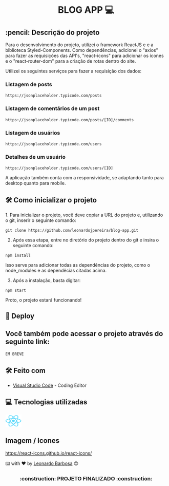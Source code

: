 

<h1 align="center">
 BLOG APP 💻
</h1>

<h2>
  :pencil: Descrição do projeto
</h2>

<p>
Para o desenvolvimento do projeto, utilizei o framework ReactJS e e a biblioteca Styled-Components. Como dependências, adicionei o "axios" para fazer as requisições das API's, "react-icons" para adicionar os ícones e o "react-router-dom" para a criação de rotas dentro do site. 
 
 Utilizei os seguintes serviços para fazer a requisição dos dados:
 
 <h3>Listagem de posts</h3>
 
```
https://jsonplaceholder.typicode.com/posts
```  
 
 <h3>Listagem de comentários de um post</h3>
 
```
https://jsonplaceholder.typicode.com/posts/[ID]/comments
```

 <h3>Listagem de usuários</h3>
 
```
https://jsonplaceholder.typicode.com/users
```
 
 <h3>Detalhes de um usuário</h3>
 
```
https://jsonplaceholder.typicode.com/users/[ID]
```
 
 
A aplicação também conta com a responsividade, se adaptando tanto para desktop quanto para mobile.
</p>

## 🛠 Como inicializar o projeto

<p>
 1. Para inicializar o projeto, você deve copiar a URL do projeto e, utilizando o git, inserir o seguinte comando:
 
```
git clone https://github.com/leonardojpereira/blog-app.git
```
  
2. Após essa etapa, entre no diretório do projeto dentro do git e insira o seguinte comando:
  
```
npm install
```  

Isso serve para adicionar todas as dependências do projeto, como o node_modules e as dependêcias citadas acima.
  
3. Após a instalação, basta digitar:
  
```
npm start
```    
  
Proto, o projeto estará funcionando!  
 
</p>


## :link: Deploy

<h2>Você também pode acessar o projeto através do seguinte link:</h2>

```
EM BREVE
```

## 🛠️ Feito com
* [Visual Studio Code](https://code.visualstudio.com) - Coding Editor


## 💻 Tecnologias utilizadas
<div display="flex">
   <img align="center" alt="logo_react" height="40" width="50" src="https://raw.githubusercontent.com/devicons/devicon/master/icons/react/react-original.svg">
</div>


## Imagem / Icones

https://react-icons.github.io/react-icons/


⌨️ with ❤️ by [Leonardo Barbosa](https://github.com/leonardojpereira) 😊


<h3 align="center">
  :construction: PROJETO FINALIZADO :construction:
</h3>
